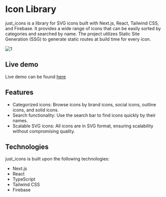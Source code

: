 # Icon Library

just_icons is a library for SVG icons built with Next.js, React, Tailwind CSS, and Firebase. It provides a wide range of icons that can be easily sorted by categories and searched by name.
The project utilizes Static Site Generation (SSG) to generate static routes at build time for every icon.

![1](https://github.com/K-Sikora/icon-library/assets/105585380/9779264a-7a7d-4615-9b43-f283af2d1646)



## Live demo

Live demo can be found [here](https://iconlibrary.vercel.app/)

## Features

- Categorized icons: Browse icons by brand icons, social icons, outline icons, and solid icons.
- Search functionality: Use the search bar to find icons quickly by their names.
- Scalable SVG icons: All icons are in SVG format, ensuring scalability without compromising quality.

## Technologies

just_icons is built upon the following technologies:

- Next.js
- React
- TypeScript
- Tailwind CSS
- Firebase
